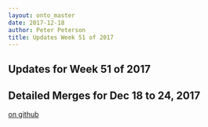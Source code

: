 ```yaml
---
layout: onto_master
date: 2017-12-18
author: Peter Peterson
title: Updates Week 51 of 2017
---
```

Updates for Week 51 of 2017
---------------------------

Detailed Merges for Dec 18 to 24, 2017
--------------------------------------
[on github](https://github.com/mantidproject/mantid/pulls?q=is%3Apr+merged%3A2017-12-19..2017-12-24)

